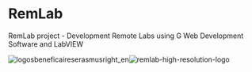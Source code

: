 # RemLab
RemLab project - Development Remote Labs using G Web Development Software and LabVIEW


![logosbeneficaireserasmusright_en](https://github.com/koturbash/RemLab/assets/47358422/8e7f602c-af82-4310-b29f-e238ae61bcb2)![remlab-high-resolution-logo](https://github.com/koturbash/RemLab/assets/47358422/56ac3d72-64e0-44cf-a1bb-292e03568ec1)
